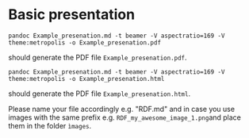 # Basic presentation 

```
pandoc Example_presenation.md -t beamer -V aspectratio=169 -V theme:metropolis -o Example_presenation.pdf
```

should generate the PDF file `Example_presenation.pdf`.

```
pandoc Example_presenation.md -t beamer -V aspectratio=169 -V theme:metropolis -o Example_presenation.html
```

should generate the PDF file `Example_presenation.html`.

Please name your file accordingly e.g. "RDF.md" and in case you use
images with the same prefix e.g. `RDF_my_awesome_image_1.png`and place
them in the folder `ìmages`.
